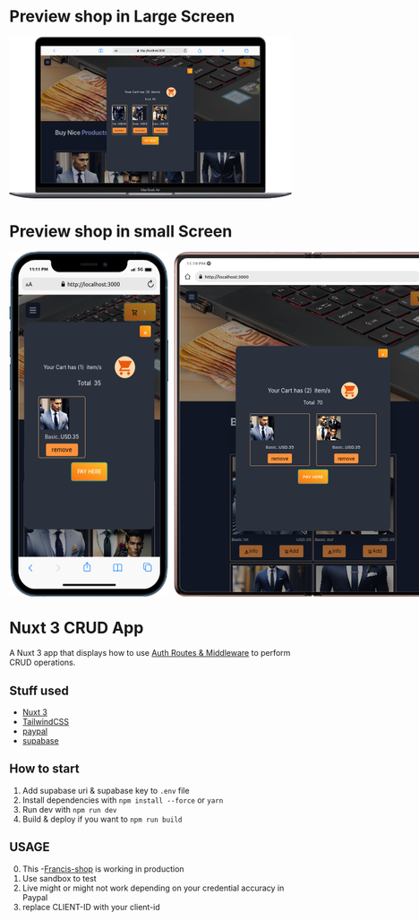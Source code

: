# Preview shop in Large Screen

<img src="./assets/images/pc.png" />

# Preview shop in small Screen

<p style="display:flex; flex-direction:row; gap:10px;"><img src="./assets/images/mobile.png" />
<img src="./assets/images/tab.png" />
</p>

# Nuxt 3 CRUD App

A Nuxt 3 app that displays how to use [ Auth Routes & Middleware](https://v3.nuxtjs.org/guide/directory-structure/server) to perform CRUD operations.

## Stuff used

- [Nuxt 3](https://v3.nuxtjs.org)
- [TailwindCSS](https://tailwindcss.com/)
- [paypal](https://developer.paypal.com/)
- [supabase](https://supabase.com/)

## How to start

1. Add supabase uri & supabase key to `.env` file
1. Install dependencies with `npm install --force` or `yarn`
1. Run dev with `npm run dev`
1. Build & deploy if you want to `npm run build`

## USAGE
0. This -[Francis-shop](https://francis-shop.vercel.app/) is working in production
1. Use sandbox to test 
1. Live might or might not work depending on your credential accuracy in Paypal
1. replace CLIENT-ID with your client-id

